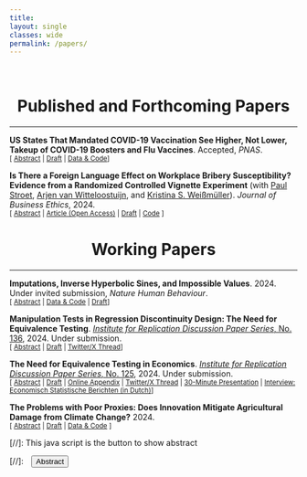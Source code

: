 ```yaml
---
title: 
layout: single
classes: wide
permalink: /papers/
---
```

<br/> 

# <center> Published and Forthcoming Papers </center>
- - -

**US States That Mandated COVID-19 Vaccination See Higher, Not Lower, Takeup of COVID-19 Boosters and Flu Vaccines**. Accepted, *PNAS*. <br/>
<small>[ <a href="#/" onclick="visib('pnas_replication')">Abstract</a> | [Draft](https://jack-fitzgerald.github.io/files/RR24_Replication.pdf) | [Data & Code](https://osf.io/mdfb4/)] </small>

<div id="pnas_replication" style="display: none; text-align: justify; line-height: 1.2" ><small>

Rains & Richards (2024, <i>PNAS</i>) find that compared to US states that instituted bans on COVID-19 vaccination requirements, states that imposed COVID-19 vaccination mandates exhibit lower adult and child uptake of flu vaccines, and lower uptake of COVID-19 boosters. These differences are generally interpreted causally. However, further inspection reveals that these results are driven by the inclusion of a single bad control variable. When removed, the data instead shows that states which mandated COVID-19 vaccination experience higher COVID-19 booster and flu vaccine takeup than states that banned COVID-19 vaccination requirements.

</small><br><br/></div>

**Is There a Foreign Language Effect on Workplace Bribery Susceptibility? Evidence from a Randomized Controlled Vignette Experiment** (with [Paul Stroet](https://paulstroet.netlify.app/), [Arjen van Witteloostuijn](https://research.vu.nl/en/persons/arjen-van-witteloostuijn), and [Kristina S. Weißmüller](https://www.ksweissmueller.com/)). *Journal of Business Ethics*, 2024. <br/>
<small>[ <a href="#/" onclick="visib('fle_bribery')">Abstract</a> | [Article (Open Access)](https://doi.org/10.1007/s10551-024-05731-x) | [Draft](https://jack-fitzgerald.github.io/files/JBE_manuscript.pdf) | [Code](https://doi.org/10.17605/OSF.IO/Y3NQ7) ] </small>

<div id="fle_bribery" style="display: none; text-align: justify; line-height: 1.2" ><small>

Theory and evidence from the behavioral science literature suggest that the widespread and rising use of <i>lingua francas</i> in the workplace may impact the ethical decision-making of individuals who must use foreign languages at work. We test the impact of foreign language usage on individual susceptibility to bribery in workplace settings using a vignette-based randomized controlled trial in a Dutch student sample. Results suggest that there is not even a small foreign language effect on workplace bribery susceptibility. We combine traditional null hypothesis significance testing with equivalence testing methods novel to the business ethics literature that can provide statistically significant evidence of bounded or null relationships between variables. These tests suggest that the foreign language effect on workplace bribery susceptibility is bounded below even small effect sizes. <i>Post hoc</i> analyses provide evidence suggesting fruitful further routes of experimental research into bribery.

</small><br><br/></div>

# <center> Working Papers </center>
- - -

**Imputations, Inverse Hyperbolic Sines, and Impossible Values**. 2024. Under invited submission, *Nature Human Behaviour*. <br/>
<small>[ <a href="#/" onclick="visib('WEA23')">Abstract</a> | [Data & Code](https://osf.io/hce6n/) | [Draft](https://jack-fitzgerald.github.io/files/WEA23_Replication.pdf)] </small>

<div id="WEA23" style="display: none; text-align: justify; line-height: 1.2" ><small>

Wolfowicz et al. (2023, <i>Nature Human Behaviour</i>) find that more arrests and convictions for terrorism offenses decrease terrorism, more charges increase terrorism, and longer sentences do not deter terrorism in 28 European Union member states from 2006-2021. I assess the computational reproducibility of their study and find many data irregularities. The article's primary dependent variable - purportedly an inverse hyperbolic sine transformation of terrorist attack rates - takes on 292 different values when attack rates equal zero, and negatively correlates with attack rates. Many variables exhibit impossible values or undisclosed imputations, often masking a lack of reporting in the article's main data sources. I estimate that the authors have access to 57% fewer observations than claimed. Reproduction attempts produce estimates at least 77.7% smaller than the published estimates. Models reflecting the true degree of missing data produce estimates that are not statistically significantly different from zero for any independent variable of interest.

</small><br><br/></div>

**Manipulation Tests in Regression Discontinuity Design: The Need for Equivalence Testing**. [<i>Institute for Replication Discussion Paper Series</i>, No. 136](https://hdl.handle.net/10419/300277), 2024. Under submission. <br/>
<small>[ <a href="#/" onclick="visib('rdd-equiv')">Abstract</a> | [Draft](https://jack-fitzgerald.github.io/files/RDD_Equivalence.pdf) | [Twitter/X Thread](https://x.com/FitzgeraldJack_/status/1815334145091920105)] </small>

<div id="rdd-equiv" style="display: none; text-align: justify; line-height: 1.2" ><small>

Researchers utilizing regression discontinuity design (RDD) commonly test for running variable (RV) manipulation around a cutoff, but incorrectly assert that insignificant manipulation test statistics are evidence of negligible manipulation. I introduce simple frequentist equivalence testing procedures that can provide statistically significant evidence that RV manipulation around a cutoff is practically equivalent to zero. I then demonstrate the necessity of these procedures, leveraging replication data from 36 RDD publications to conduct 45 equivalence-based RV manipulation tests. Over 44% of RV density discontinuities at the cutoff can not be significantly bounded beneath a 50% upward jump. Bounding equivalence-based manipulation test failure rates beneath 5% requires arguing that a 350% upward density jump is practically equivalent to zero. Meta-analytic estimates reveal that average RV manipulation around the cutoff is equivalent to a 26% upward density jump. These results imply that many published RDD estimates may be confounded by discontinuities in potential outcomes due to RV manipulation that remains undetectable by existing tests. I provide research guidelines and commands in Stata and R to help researchers conduct more credible equivalence-based manipulation testing in future RDD research.

</small><br><br/></div>

**The Need for Equivalence Testing in Economics**. [<i>Institute for Replication Discussion Paper Series</i>, No. 125](https://hdl.handle.net/10419/296190), 2024. Under submission. <br/>
<small>[ <a href="#/" onclick="visib('equiv-test')">Abstract</a> | [Draft](https://jack-fitzgerald.github.io/files/The_Need_for_Equivalence_Testing_in_Economics.pdf) | [Online Appendix](https://jack-fitzgerald.github.io/files/The_Need_for_Equivalence_Testing_in_Economics_Online_Appendix.pdf) | [Twitter/X Thread](https://x.com/FitzgeraldJack_/status/1799091059802149266) | [30-Minute Presentation](https://youtu.be/ltkuhpcH9mA) | [Interview: Economisch Statistische Berichten (in Dutch)](https://esb.nu/we-moeten-vaker-toegeven-dat-er-niks-te-concluderen-valt/)] </small>

<div id="equiv-test" style="display: none; text-align: justify; line-height: 1.2" ><small>

I introduce equivalence testing procedures that can provide statistically significant evidence that economic relationships are practically equal to zero. I then demonstrate their necessity by systematically reproducing the estimates that defend 135 null claims made in 81 articles from top economics journals. 36-63% of these estimates fail lenient equivalence tests. Though prediction platform data reveals that researchers find these equivalence testing failure rates (ETFRs) to be unacceptably high, researchers actually anticipate unacceptably high ETFRs, accurately predicting that ETFRs exceed acceptable thresholds by around 23 percentage points. To obtain ETFRs that researchers deem acceptable, one must contend that nearly 75% of published effect sizes in economics are practically equal to zero. This implies that Type II error rates are unacceptably high throughout economics. This paper provides economists with empirical justification, guidelines, and commands in Stata and R for conducting credible equivalence testing and practical significance testing in future research.

</small><br><br/></div>

**The Problems with Poor Proxies: Does Innovation Mitigate Agricultural Damage from Climate Change?** 2024. <br/>
<small>[ <a href="#/" onclick="visib('MS23')">Abstract</a> | [Draft](https://jack-fitzgerald.github.io/files/MS23_Replication.pdf) | [Data & Code](https://osf.io/d7wz9/) ] </small>

<div id="MS23" style="display: none; text-align: justify; line-height: 1.2" ><small>

Moscona & Sastry (2023, <i>Quarterly Journal of Economics</i>) - henceforth MS23 - find that cropland values are significantly less damaged by extreme heat exposure (EHE) when crops are more exposed to technological innovation. However, MS23's 'innovation exposure' variable does not measure innovation, instead proxying innovation using a measure of crops' national heat exposure. A re-examination of MS23's replication data - which permits a close but inexact reproduction of MS23's published findings - shows that this proxy moderates EHE impacts for reasons unrelated to innovation. The proxy is practically identical to local EHE, so MS23's models examining interaction effects between their proxy and local EHE effectively interact local EHE with itself. I document extensive evidence that MS23's findings on 'innovation exposure' are simply artefacts of nonlinear impacts in local EHE, and uncover robustness issues for other key findings. I then construct direct measures of innovation exposure from MS23's crop variety and patenting data. Replacing MS23's proxy with these direct innovation measures decreases MS23's moderating effect estimates by at least 99.8% in standardized units; none of these new estimates are statistically significantly different from zero. Similar results arise from an instrumental variables strategy that instruments my direct innovation measures with MS23's heat proxy. These results cast doubt on the general capacity for market innovations to mitigate agricultural damage from climate change.

</small><br><br/></div>

[//]: This java script is the button to show abstract
<script>
 function visib(id) {
  var x = document.getElementById(id);
  if (x.style.display === "block") {
    x.style.display = "none";
  } else {
    x.style.display = "block";
  }
}
</script>

[//]:&emsp;<button onclick="visib('polariz')" class="btn btn--inverse btn--small">Abstract</button>
